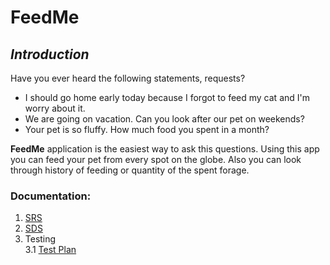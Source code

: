 # **FeedMe**

## *Introduction*

Have you ever heard the following statements, requests?
- I should go home early today because I forgot to feed my cat and I'm worry about it.
- We are going on vacation. Can you look after our pet on weekends?
- Your pet is so fluffy. How much food you spent in a month?

**FeedMe** application is the easiest way to ask this questions. Using this app you can feed your pet from every spot on the globe. 
Also you can look through history of feeding or quantity of the spent forage.

### Documentation:
1. [SRS](Documentation/SRS.md)
2. [SDS](Documentation/SDS.md)
3. Testing<br/>
3.1 [Test Plan](Documentation/TestPlan.md)
